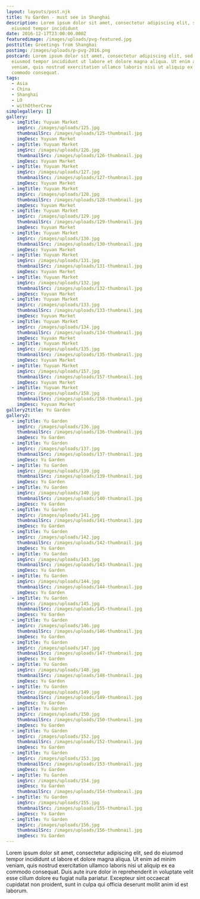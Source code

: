 ```yaml
---
layout: layouts/post.njk
title: Yu Garden - must see in Shanghai
description: Lorem ipsum dolor sit amet, consectetur adipiscing elit, sed do
  eiusmod tempor incididunt
date: 2016-12-17T23:00:00.000Z
featuredimage: /images/uploads/pvg-featured.jpg
posttitle: Greetings from Shanghai
postimg: /images/uploads/p-pvg-2016.png
postcard: Lorem ipsum dolor sit amet, consectetur adipiscing elit, sed do
  eiusmod tempor incididunt ut labore et dolore magna aliqua. Ut enim ad minim
  veniam, quis nostrud exercitation ullamco laboris nisi ut aliquip ex ea
  commodo consequat.
tags:
  - Asia
  - China
  - Shanghai
  - LO
  - withOtherCrew
simplegallery: []
gallery:
  - imgTitle: Yuyuan Market
    imgSrc: /images/uploads/125.jpg
    thumbnailSrc: /images/uploads/125-thumbnail.jpg
    imgDesc: Yuyuan Market
  - imgTitle: Yuyuan Market
    imgSrc: /images/uploads/126.jpg
    thumbnailSrc: /images/uploads/126-thumbnail.jpg
    imgDesc: Yuyuan Market
  - imgTitle: Yuyuan Market
    imgSrc: /images/uploads/127.jpg
    thumbnailSrc: /images/uploads/127-thumbnail.jpg
    imgDesc: Yuyuan Market
  - imgTitle: Yuyuan Market
    imgSrc: /images/uploads/128.jpg
    thumbnailSrc: /images/uploads/128-thumbnail.jpg
    imgDesc: Yuyuan Market
  - imgTitle: Yuyuan Market
    imgSrc: /images/uploads/129.jpg
    thumbnailSrc: /images/uploads/129-thumbnail.jpg
    imgDesc: Yuyuan Market
  - imgTitle: Yuyuan Market
    imgSrc: /images/uploads/130.jpg
    thumbnailSrc: /images/uploads/130-thumbnail.jpg
    imgDesc: Yuyuan Market
  - imgTitle: Yuyuan Market
    imgSrc: /images/uploads/131.jpg
    thumbnailSrc: /images/uploads/131-thumbnail.jpg
    imgDesc: Yuyuan Market
  - imgTitle: Yuyuan Market
    imgSrc: /images/uploads/132.jpg
    thumbnailSrc: /images/uploads/132-thumbnail.jpg
    imgDesc: Yuyuan Market
  - imgTitle: Yuyuan Market
    imgSrc: /images/uploads/133.jpg
    thumbnailSrc: /images/uploads/133-thumbnail.jpg
    imgDesc: Yuyuan Market
  - imgTitle: Yuyuan Market
    imgSrc: /images/uploads/134.jpg
    thumbnailSrc: /images/uploads/134-thumbnail.jpg
    imgDesc: Yuyuan Market
  - imgTitle: Yuyuan Market
    imgSrc: /images/uploads/135.jpg
    thumbnailSrc: /images/uploads/135-thumbnail.jpg
    imgDesc: Yuyuan Market
  - imgTitle: Yuyuan Market
    imgSrc: /images/uploads/157.jpg
    thumbnailSrc: /images/uploads/157-thumbnail.jpg
    imgDesc: Yuyuan Market
  - imgTitle: Yuyuan Market
    imgSrc: /images/uploads/158.jpg
    thumbnailSrc: /images/uploads/158-thumbnail.jpg
    imgDesc: Yuyuan Market
gallery2title: Yu Garden
gallery2:
  - imgTitle: Yu Garden
    imgSrc: /images/uploads/136.jpg
    thumbnailSrc: /images/uploads/136-thumbnail.jpg
    imgDesc: Yu Garden
  - imgTitle: Yu Garden
    imgSrc: /images/uploads/137.jpg
    thumbnailSrc: /images/uploads/137-thumbnail.jpg
    imgDesc: Yu Garden
  - imgTitle: Yu Garden
    imgSrc: /images/uploads/139.jpg
    thumbnailSrc: /images/uploads/139-thumbnail.jpg
    imgDesc: Yu Garden
  - imgTitle: Yu Garden
    imgSrc: /images/uploads/140.jpg
    thumbnailSrc: /images/uploads/140-thumbnail.jpg
    imgDesc: Yu Garden
  - imgTitle: Yu Garden
    imgSrc: /images/uploads/141.jpg
    thumbnailSrc: /images/uploads/141-thumbnail.jpg
    imgDesc: Yu Garden
  - imgTitle: Yu Garden
    imgSrc: /images/uploads/142.jpg
    thumbnailSrc: /images/uploads/142-thumbnail.jpg
    imgDesc: Yu Garden
  - imgTitle: Yu Garden
    imgSrc: /images/uploads/143.jpg
    thumbnailSrc: /images/uploads/143-thumbnail.jpg
    imgDesc: Yu Garden
  - imgTitle: Yu Garden
    imgSrc: /images/uploads/144.jpg
    thumbnailSrc: /images/uploads/144-thumbnail.jpg
    imgDesc: Yu Garden
  - imgTitle: Yu Garden
    imgSrc: /images/uploads/145.jpg
    thumbnailSrc: /images/uploads/145-thumbnail.jpg
    imgDesc: Yu Garden
  - imgTitle: Yu Garden
    imgSrc: /images/uploads/146.jpg
    thumbnailSrc: /images/uploads/146-thumbnail.jpg
    imgDesc: Yu Garden
  - imgTitle: Yu Garden
    imgSrc: /images/uploads/147.jpg
    thumbnailSrc: /images/uploads/147-thumbnail.jpg
    imgDesc: Yu Garden
  - imgTitle: Yu Garden
    imgSrc: /images/uploads/148.jpg
    thumbnailSrc: /images/uploads/148-thumbnail.jpg
    imgDesc: Yu Garden
  - imgTitle: Yu Garden
    imgSrc: /images/uploads/149.jpg
    thumbnailSrc: /images/uploads/149-thumbnail.jpg
    imgDesc: Yu Garden
  - imgTitle: Yu Garden
    imgSrc: /images/uploads/150.jpg
    thumbnailSrc: /images/uploads/150-thumbnail.jpg
    imgDesc: Yu Garden
  - imgTitle: Yu Garden
    imgSrc: /images/uploads/152.jpg
    thumbnailSrc: /images/uploads/152-thumbnail.jpg
    imgDesc: Yu Garden
  - imgTitle: Yu Garden
    imgSrc: /images/uploads/153.jpg
    thumbnailSrc: /images/uploads/153-thumbnail.jpg
    imgDesc: Yu Garden
  - imgTitle: Yu Garden
    imgSrc: /images/uploads/154.jpg
    imgDesc: Yu Garden
    thumbnailSrc: /images/uploads/154-thumbnail.jpg
  - imgTitle: Yu Garden
    imgSrc: /images/uploads/155.jpg
    thumbnailSrc: /images/uploads/155-thumbnail.jpg
    imgDesc: Yu Garden
  - imgTitle: Yu Garden
    imgSrc: /images/uploads/156.jpg
    thumbnailSrc: /images/uploads/156-thumbnail.jpg
    imgDesc: Yu Garden
---
```

<!--StartFragment-->

Lorem ipsum dolor sit amet, consectetur adipiscing elit, sed do eiusmod tempor incididunt ut labore et dolore magna aliqua. Ut enim ad minim veniam, quis nostrud exercitation ullamco laboris nisi ut aliquip ex ea commodo consequat. Duis aute irure dolor in reprehenderit in voluptate velit esse cillum dolore eu fugiat nulla pariatur. Excepteur sint occaecat cupidatat non proident, sunt in culpa qui officia deserunt mollit anim id est laborum.

<!--EndFragment-->